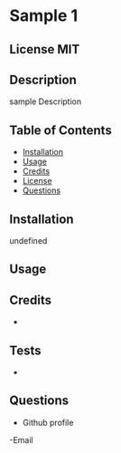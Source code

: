 
#  Sample 1

 ## License  MIT


 ## Description
 sample Description 

 ## Table of Contents
 - [Installation](#howToInstall)
 - [Usage](#usage)
 - [Credits](#credits)
 - [License](#license)
 - [Questions](#questions)

 ## Installation
 undefined

 ## Usage
 
    
   

 ## Credits
- 



 ## Tests

 - 

 ## Questions

 - Github profile
  

  -Email
  